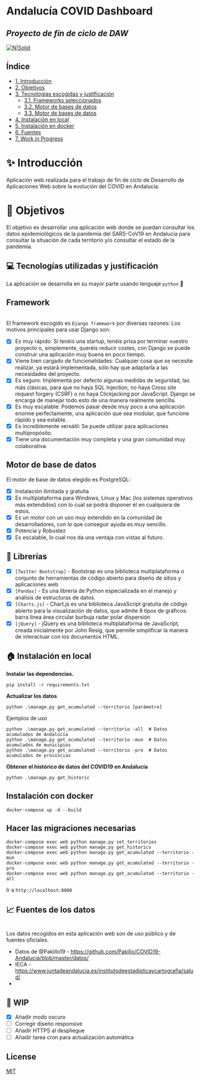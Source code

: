 # Andalucía COVID Dashboard
## _Proyecto de fin de ciclo de DAW_ 

[![N|Solid](https://www.djangoproject.com/m/img/badges/djangomade124x25.gif)](https://nodesource.com/products/nsolid)

## Índice
- [1. Introducción](#introduccion) 						 
- [2. Objetivos](#objetivos)  												  
- [3. Tecnologías escogidas y justificación](#tecnologías)			 
  - [3.1. Frameworks seleccionados](#framework)
  - [3.2. Motor de bases de datos](#bbdd)
  - [3.3. Motor de bases de datos](#librerias)					    		 	 
- [4. Instalación en local](#instalacion_local)  										  				    	  				
- [5. Instalación en docker](#instalacion_docker)   						         					        		 
- [6. Fuentes](#fuentes)   										 		  									       
- [7. Work in Progress](#WIP) 
  
# :sparkles: Introducción
<a name="introduccion"></a>	

Aplicación web realizada para el trabajo de fin de ciclo de Desarrollo de Aplicaciones Web sobre la evolución del COVID en Andalucía.

# :checkered_flag: Objetivos
<a name="objetivos"></a>
El objetivo es desarrollar una aplicación web donde se puedan consultar los datos epidemiológicos de la pandemia del SARS-CoV19 en Andalucía para consultar la situación de cada territorio y/o consultar el estado de la pandemia.

## :computer: Tecnologías utilizadas y justificación
<a name="tecnologías"></a>	

La aplicación se desarrolla en su mayor parte usando lenguaje `python` :snake:

## Framework
<a name="framework"></a>	
El framework escogido es `Django framework` por diversas razones:
Los motivos principales para usar Django son:

 - [x]  Es muy rápido: Si tenéis una startup, tenéis prisa por terminar vuestro proyecto o, simplemente, queréis reducir costes, con Django se puede construir una aplicación muy buena en poco tiempo.
 - [x] Viene bien cargado de funcionalidades: Cualquier cosa que se necesite realizar, ya estará implementada, sólo hay que adaptarla a las necesidades del proyecto.
  - [x] Es seguro: Implementa por defecto algunas medidas de seguridad, las más clásicas, para que no haya SQL Injection, no haya Cross site request forgery (CSRF) o no haya Clickjacking por JavaScript. Django se encarga de manejar todo esto de una manera realmente sencilla.
  - [x]   Es muy escalable: Podemos pasar desde muy poco a una aplicación enorme perfectamente, una aplicación que sea modular, que funcione rápido y sea estable.
  - [x]   Es increíblemente versátil: Se puede utilizar para aplicaciones multipropósito.
  - [x] Tiene una documentación muy completa y una gran comunidad muy colaborativa.

## Motor de base de datos
<a name="bbdd"></a>	
El motor de base de datos elegido es PostgreSQL:
  - [x]  Instalación ilimitada y gratuita
  - [x]  Es multiplataforma para Windows, Linux y Mac (los sistemas operativos más extendidos) con lo cual se podrá disponer él en cualquiera de estos.
  - [x]   Es un motor con un uso muy extendido en la comunidad de desarrolladores, con lo que conseguir ayuda es muy sencillo.
  - [x] Potencia y Robustez
  - [x] Es escalable, lo cual nos da una ventaja con vistas al futuro.

## :book: Librerías  
<a name="librerias"></a>	
  - [x] `[Twitter Bootstrap]` - Bootstrap es una biblioteca multiplataforma o conjunto de herramientas de código abierto para diseño de sitios y aplicaciones web
  - [x] `[Pandas]` - Es una librería de Python especializada en el manejo y análisis de estructuras de datos.
  - [x] `[Charts.js]` - Chart.js es una biblioteca JavaScript gratuita de código abierto para la visualización de datos, que admite 8 tipos de gráficos: barra línea área circular burbuja radar polar dispersión
  - [x] `[jQuery]` - jQuery es una biblioteca multiplataforma de JavaScript, creada inicialmente por John Resig, que permite simplificar la manera de interactuar con los documentos HTML.

## :house: Instalación en local
<a name="instalacion_local"></a>	

**Instalar las dependencias.**
```
pip install -r requirements.txt 
```

**Actualizar los datos**

```
python .\manage.py get_acumulated --territorio [parámetro]
```
Ejemplos de uso 
```
python .\manage.py get_acumulated --territorio -all  # Datos acumulados de Andalucía
python .\manage.py get_acumulated --territorio -mun  # Datos acumulados de municipios
python .\manage.py get_acumulated --territorio -pro  # Datos acumulados de provincias
```

**Obtener el histórico de datos del COVID19 en Andalucía**
```
python .\manage.py get_historic   
```

## Instalación con docker
<a name="instalacion_docker"></a>	
```
docker-compose up -d --build
```
## Hacer las migraciones necesarias

```
docker-compose exec web python manage.py set_territories
docker-compose exec web python manage.py get_historics
docker-compose exec web python manage.py get_acumulated --territorio -mun
docker-compose exec web python manage.py get_acumulated --territorio -pro
docker-compose exec web python manage.py get_acumulated --territorio -all
```

Ir a `http://localhost:8000`

## :chart_with_upwards_trend: Fuentes de los datos
<a name="fuentes"></a>	
Los datos recogidos en esta aplicación web son de uso público y de fuentes oficiales.
- Datos de @Pakillo19 - https://github.com/Pakillo/COVID19-Andalucia/blob/master/datos/
- IECA - https://www.juntadeandalucia.es/institutodeestadisticaycartografia/salud/
- 
## :pencil: WIP
<a name="wip"></a>	
  - [x]  Añadir modo oscuro
  - [ ]  Corregir diseño responsive
  - [ ]  Añadir HTTPS al despliegue
  - [ ] Añadir tarea cron para actualización automática
 
## License
[MIT](https://choosealicense.com/licenses/mit/)